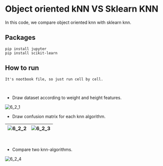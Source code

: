 # Object oriented kNN VS Sklearn KNN




In this code, we compare object oriented knn with sklearn knn.

## Packages

```
pip install jupyter
pip install scikit-learn
```

## How to run 
```
It's nootbook file, so just run cell by cell.
```
</br>

* Draw dataset according to weight and height features.

![6_2_1](https://github.com/user-attachments/assets/bb3362a0-3ad2-43cf-b250-f6a40c861959)

* Draw confusion matrix for each knn algorithm.
  


| ![6_2_2](https://github.com/user-attachments/assets/f06e25dd-b6fa-49b7-aaf9-6768fac9b91c)  | ![6_2_3](https://github.com/user-attachments/assets/96d91f1b-9a92-4dbf-b0c3-72e716c66467)   |
| -------- | ------- |

</br>

* Compare two knn-algorithms.
  
 ![6_2_4](https://github.com/user-attachments/assets/65bbf2dc-999f-45ed-9ea3-fe42de9ec6a1)
